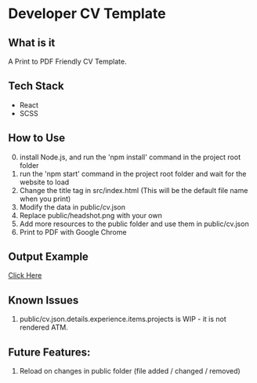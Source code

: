 # Developer CV Template

## What is it
A Print to PDF Friendly CV Template.

## Tech Stack
- React
- SCSS

## How to Use
0) install Node.js, and run the 'npm install' command in the project root folder
1) run the 'npm start' command in the project root folder and wait for the website to load
3) Change the title tag in src/index.html (This will be the default file name when you print)
4) Modify the data in public/cv.json
5) Replace public/headshot.png with your own
6) Add more resources to the public folder and use them in public/cv.json
7) Print to PDF with Google Chrome

## Output Example
[Click Here](https://github.com/EyalPerry/dev-cv/blob/master/output-example.pdf)

## Known Issues
1) public/cv.json.details.experience.items.projects is WIP - it is not rendered ATM.

## Future Features:
1) Reload on changes in public folder (file added / changed / removed)